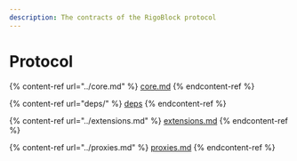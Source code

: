 ```yaml
---
description: The contracts of the RigoBlock protocol
---
```


# Protocol

{% content-ref url="../core.md" %}
[core.md](../core.md)
{% endcontent-ref %}

{% content-ref url="deps/" %}
[deps](deps/)
{% endcontent-ref %}

{% content-ref url="../extensions.md" %}
[extensions.md](../extensions.md)
{% endcontent-ref %}

{% content-ref url="../proxies.md" %}
[proxies.md](../proxies.md)
{% endcontent-ref %}
